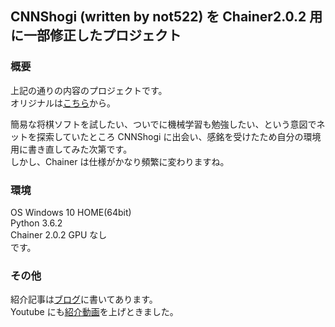 ## CNNShogi (written by not522) を Chainer2.0.2 用に一部修正したプロジェクト

### 概要 
上記の通りの内容のプロジェクトです。  
オリジナルは[こちら](https://github.com/not522/CNNShogi)から。  

簡易な将棋ソフトを試したい、ついでに機械学習も勉強したい、という意図でネットを探索していたところ CNNShogi に出会い、感銘を受けたため自分の環境用に書き直してみた次第です。  
しかし、Chainer は仕様がかなり頻繁に変わりますね。
### 環境
OS Windows 10 HOME(64bit)  
Python 3.6.2  
Chainer 2.0.2 
GPU なし  
です。
### その他
紹介記事は[ブログ](https://www.youtube.com/watch?v=sh4KS08EJQM&t=165s)に書いてあります。  
Youtube にも[紹介動画](https://www.youtube.com/watch?v=sh4KS08EJQM&t=165s)を上げときました。  

